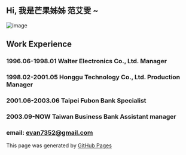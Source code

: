 ## Hi, 我是芒果姊姊 范艾雯 ~

![image](https://github.com/user-attachments/assets/f54da0ed-c6e5-4fe9-af96-42f140cb0ff3)

## Work Experience
### 1996.06-1998.01 Walter Electronics Co., Ltd.  Manager
### 1998.02-2001.05 Honggu Technology Co., Ltd.   Production Manager
### 2001.06-2003.06 Taipei Fubon Bank             Specialist
### 2003.09-NOW     Taiwan Business Bank          Assistant manager

### email: evan7352@gmail.com
This page was generated by [GitHub Pages](https://pages.github.com/)
